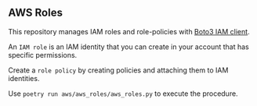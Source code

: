 ## AWS Roles

This repository manages IAM roles and role-policies with [Boto3 IAM client](https://boto3.amazonaws.com/v1/documentation/api/latest/reference/services/iam.html).


An `IAM role` is an IAM identity that you can create in your account that has specific permissions.

Create a `role policy` by creating policies and attaching them to IAM identities.

Use `poetry run aws/aws_roles/aws_roles.py` to execute the procedure.
